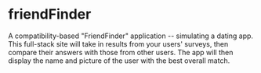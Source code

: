 # friendFinder
A compatibility-based "FriendFinder" application -- simulating a dating app. This full-stack site will take in results from your users' surveys, then compare their answers with those from other users. The app will then display the name and picture of the user with the best overall match.   
